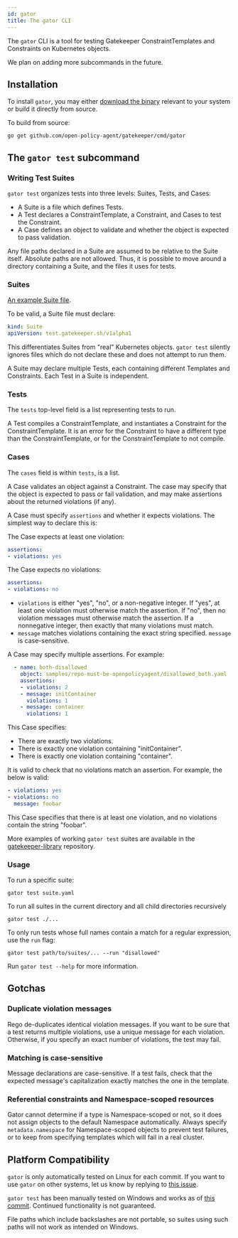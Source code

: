 ```yaml
---
id: gator
title: The gator CLI
---
```


The `gator` CLI is a tool for testing Gatekeeper ConstraintTemplates and
Constraints on Kubernetes objects.

We plan on adding more subcommands in the future.

## Installation

To install `gator`, you may either
[download the binary](https://github.com/open-policy-agent/gatekeeper/releases/tag/v3.7.0)
relevant to your system or build it directly from source.

To build from source:
```
go get github.com/open-policy-agent/gatekeeper/cmd/gator
```

## The `gator test` subcommand

### Writing Test Suites

`gator test` organizes tests into three levels: Suites, Tests, and Cases:

- A Suite is a file which defines Tests.
- A Test declares a ConstraintTemplate, a Constraint, and Cases to test the
  Constraint.
- A Case defines an object to validate and whether the object is expected to
  pass validation.

Any file paths declared in a Suite are assumed to be relative to the Suite
itself. Absolute paths are not allowed. Thus, it is possible to move around a
directory containing a Suite, and the files it uses for tests.

### Suites

[An example Suite file](https://github.com/open-policy-agent/gatekeeper-library/blob/8765ec11c12a523688ed77485c7a458df84266d6/library/general/allowedrepos/suite.yaml).

To be valid, a Suite file must declare:
```yaml
kind: Suite
apiVersion: test.gatekeeper.sh/v1alpha1
```

This differentiates Suites from "real" Kubernetes objects. `gator test` silently
ignores files which do not declare these and does not attempt to run them.

A Suite may declare multiple Tests, each containing different Templates and
Constraints. Each Test in a Suite is independent.

### Tests

The `tests` top-level field is a list representing tests to run.

A Test compiles a ConstraintTemplate, and instantiates a Constraint for the
ConstraintTemplate. It is an error for the Constraint to have a different type
than the ConstraintTemplate, or for the ConstraintTemplate to not compile.

### Cases

The `cases` field is within `tests`, is a list.

A Case validates an object against a Constraint. The case may specify that the
object is expected to pass or fail validation, and may make assertions about
the returned violations (if any).

A Case must specify `assertions` and whether it expects violations. The simplest
way to declare this is:

The Case expects at least one violation:
```yaml
assertions:
- violations: yes
```

The Case expects no violations:
```yaml
assertions:
- violations: no
```

- `violations` is either "yes", "no", or a non-negative integer. If "yes", at
  least one violation must otherwise match the assertion. If "no", then no
  violation messages must otherwise match the assertion. If a nonnegative
  integer, then exactly that many violations must match.
- `message` matches violations containing the exact string specified. `message`
  is case-sensitive.

A Case may specify multiple assertions. For example:

```yaml
  - name: both-disallowed
    object: samples/repo-must-be-openpolicyagent/disallowed_both.yaml
    assertions:
    - violations: 2
    - message: initContainer
      violations: 1
    - message: container
      violations: 1
```

This Case specifies:

- There are exactly two violations.
- There is exactly one violation containing "initContainer".
- There is exactly one violation containing "container".

It is valid to check that no violations match an assertion. For example, the
below is valid:

```yaml
- violations: yes
- violations: no
  message: foobar
```

This Case specifies that there is at least one violation, and no violations
contain the string "foobar".

More examples of working `gator test` suites are available in the
[gatekeeper-library](https://github.com/open-policy-agent/gatekeeper-library/tree/master/library)
repository.

### Usage

To run a specific suite:
```
gator test suite.yaml
```

To run all suites in the current directory and all child directories
recursively
```
gator test ./...
```

To only run tests whose full names contain a match for a regular expression, use
the `run` flag:

```
gator test path/to/suites/... --run "disallowed"
```

Run `gator test --help` for more information.

## Gotchas

### Duplicate violation messages

Rego de-duplicates identical violation messages. If you want to be sure that
a test returns multiple violations, use a unique message for each violation.
Otherwise, if you specify an exact number of violations, the test may fail.

### Matching is case-sensitive

Message declarations are case-sensitive. If a test fails, check that the
expected message's capitalization exactly matches the one in the template.

### Referential constraints and Namespace-scoped resources

Gator cannot determine if a type is Namespace-scoped or not, so it does not
assign objects to the default Namespace automatically. Always specify
`metadata.namespace` for Namespace-scoped objects to prevent test failures, or
to keep from specifying templates which will fail in a real cluster.

## Platform Compatibility

`gator` is only automatically tested on Linux for each commit. If you want to
use `gator` on other systems, let us know by replying to
[this issue](https://github.com/open-policy-agent/gatekeeper/issues/1655).

`gator test` has been manually tested on Windows and works as of
[this commit](https://github.com/open-policy-agent/gatekeeper/commit/b3ed94406583c85f3102c54a32f362d27f76da96).
Continued functionality is not guaranteed.

File paths which include backslashes are not portable, so suites using such
paths will not work as intended on Windows.
